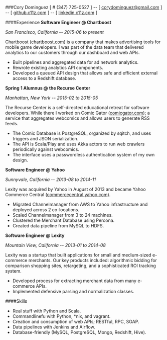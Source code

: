###Cory Dominguez 
[ \# (347) 725-0527 ] -- [ corydominguez@gmail.com ] -- [ [github.c11z.com](http://github.c11z.com) ] -- [ [linkedin.c11z.com](http://linkedin.c11z.com) ] 

####Experience
**Software Engineer @ Chartboost**

*San Francisco, California -- 2015-06 to present*

Chartboost ([chartboost.com](https://chartboost.com/)) is a company that makes advertising tools for mobile game developers. I was part of the data team that delivered analytics to our customers through our dashboard and web APIs.

* Built pipelines and aggregated data for ad network analytics.
* Rewrote existing analytics API components.
* Developed a queued API design that allows safe and efficient external access to a Redshift database.

**Spring 1 Alumnus @ the Recurse Center**

*Manhattan, New York -- 2015-02 to 2015-05*

The Recurse Center is a self-directed educational retreat for software developers. While there I worked on Comic Gator ([comicgator.com](http://comicgator.com)); a service that aggregates webcomics and allows users to generate RSS feeds.

* The Comic Database is PostgreSQL, organized by sqitch, and uses triggers and JSON serialization.
* The API is Scala/Play and uses Akka actors to run web crawlers periodically against webcomics.
* The interface uses a passwordless authentication system of my own design.

**Software Engineer @ Yahoo**

*Sunnyvale, California -- 2013-08 to 2014-11*

Lexity was acquired by Yahoo in August of 2013 and became Yahoo Commerce Central ([commercecentral.yahoo.com](https://commercecentral.yahoo.com/)).

* Migrated Channelmanager from AWS to Yahoo infrastructure and deployed across 2 co-locations.
* Scaled Channelmanager from 3 to 24 machines.
* Clustered the Merchant Database using Percona.
* Created data pipeline from MySQL to HDFS.

**Software Engineer @ Lexity**

*Mountain View, California -- 2013-01 to 2014-08*

Lexity was a startup that built applications for small and medium-sized e-commerce merchants. Our key products included: algorithmic bidding for comparison shopping sites, retargeting, and a sophisticated ROI tracking system.

* Developed process for extracting merchant data from many e-commerce APIs.
* Implemented defensive parsing and normalization classes.

####Skills
* Real stuff with Python and Scala.
* Commandlinefu with Python, *nix, and vagrant.
* Creation and consumption of web APIs; RESTful, RPC, SOAP.
* Data pipelines with Jenkins and Airflow.
* Database-friendly (MySQL, PostgreSQL, Mongo, Redshift, Hive).
